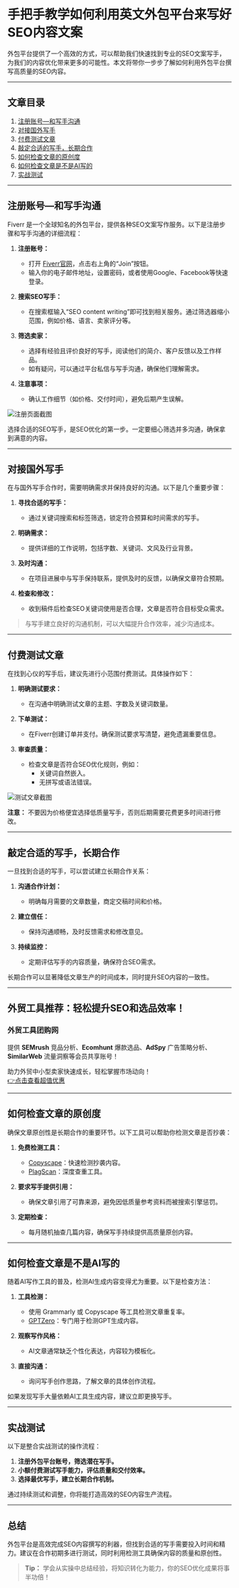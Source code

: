 # 手把手教学如何利用英文外包平台来写好SEO内容文案

外包平台提供了一个高效的方式，可以帮助我们快速找到专业的SEO文案写手，为我们的内容优化带来更多的可能性。本文将带你一步步了解如何利用外包平台撰写高质量的SEO内容。

---

## 文章目录
1. [注册账号—和写手沟通](#注册账号和写手沟通)  
2. [对接国外写手](#对接国外写手)  
3. [付费测试文章](#付费测试文章)  
4. [敲定合适的写手，长期合作](#敲定合适的写手长期合作)  
5. [如何检查文章的原创度](#如何检查文章的原创度)  
6. [如何检查文章是不是AI写的](#如何检查文章是不是ai写的)  
7. [实战测试](#实战测试)  

---

## 注册账号—和写手沟通

Fiverr 是一个全球知名的外包平台，提供各种SEO文案写作服务。以下是注册步骤和写手沟通的详细流程：

1. **注册账号：**  
   - 打开 [Fiverr官网](https://www.fiverr.com)，点击右上角的“Join”按钮。
   - 输入你的电子邮件地址，设置密码，或者使用Google、Facebook等快速登录。  

2. **搜索SEO写手：**  
   - 在搜索框输入“SEO content writing”即可找到相关服务。通过筛选器缩小范围，例如价格、语言、卖家评分等。

3. **筛选卖家：**  
   - 选择有经验且评价良好的写手，阅读他们的简介、客户反馈以及工作样品。  
   - 如有疑问，可以通过平台私信与写手沟通，确保他们理解需求。

4. **注意事项：**  
   - 确认工作细节（如价格、交付时间），避免后期产生误解。  

![注册页面截图](https://pic1.zhimg.com/80/v2-65af7ba936487f72311952b06acbae54_720w.jpg)

选择合适的SEO写手，是SEO优化的第一步。一定要细心筛选并多沟通，确保拿到满意的内容。

---

## 对接国外写手

在与国外写手合作时，需要明确需求并保持良好的沟通。以下是几个重要步骤：

1. **寻找合适的写手：**  
   - 通过关键词搜索和标签筛选，锁定符合预算和时间需求的写手。

2. **明确需求：**  
   - 提供详细的工作说明，包括字数、关键词、文风及行业背景。

3. **及时沟通：**  
   - 在项目进展中与写手保持联系，提供及时的反馈，以确保文章符合预期。

4. **检查和修改：**  
   - 收到稿件后检查SEO关键词使用是否合理，文章是否符合目标受众需求。

> 与写手建立良好的沟通机制，可以大幅提升合作效率，减少沟通成本。

---

## **付费测试文章**

在找到心仪的写手后，建议先进行小范围付费测试。具体操作如下：

1. **明确测试要求：**  
   - 在沟通中明确测试文章的主题、字数及关键词数量。

2. **下单测试：**  
   - 在Fiverr创建订单并支付。确保测试要求写清楚，避免遗漏重要信息。

3. **审查质量：**  
   - 检查文章是否符合SEO优化规则，例如：  
     - 关键词自然嵌入。  
     - 无拼写或语法错误。  

![测试文章截图](https://pic3.zhimg.com/80/v2-143d6ebb44cf61d9fc230fd1503f7d36_720w.jpg)

**注意：** 不要因为价格便宜选择低质量写手，否则后期需要花费更多时间进行修改。

---

## 敲定合适的写手，长期合作

一旦找到合适的写手，可以尝试建立长期合作关系：

1. **沟通合作计划：**  
   - 明确每月需要的文章数量，商定交稿时间和价格。  

2. **建立信任：**  
   - 保持沟通顺畅，及时反馈需求和修改意见。

3. **持续监控：**  
   - 定期评估写手的内容质量，确保符合SEO需求。

长期合作可以显著降低文章生产的时间成本，同时提升SEO内容的一致性。

---

## **外贸工具推荐：轻松提升SEO和选品效率！**

### 外贸工具团购网  
提供 **SEMrush** 竞品分析、**Ecomhunt** 爆款选品、**AdSpy** 广告策略分析、**SimilarWeb** 流量洞察等会员共享账号！  

助力外贸中小型卖家快速成长，轻松掌握市场动向！  
[👉点击查看超值优惠](https://bit.ly/waimao518)

---

## 如何检查文章的原创度

确保文章原创性是长期合作的重要环节。以下工具可以帮助你检测文章是否抄袭：

1. **免费检测工具：**  
   - [Copyscape](https://www.copyscape.com)：快速检测抄袭内容。  
   - [PlagScan](https://www.plagscan.com)：深度查重工具。  

2. **要求写手提供引用：**  
   - 确保文章引用了可靠来源，避免因低质量参考资料而被搜索引擎惩罚。

3. **定期检查：**  
   - 每月随机抽查几篇内容，确保写手持续提供高质量原创内容。

---

## 如何检查文章是不是AI写的

随着AI写作工具的普及，检测AI生成内容变得尤为重要。以下是检查方法：

1. **工具检测：**  
   - 使用 Grammarly 或 Copyscape 等工具检测文章重复率。  
   - [GPTZero](https://gptzero.me)：专门用于检测GPT生成内容。

2. **观察写作风格：**  
   - AI文章通常缺乏个性化表达，内容较为模板化。

3. **直接沟通：**  
   - 询问写手创作思路，了解文章的具体创作流程。

如果发现写手大量依赖AI工具生成内容，建议立即更换写手。

---

## 实战测试

以下是整合实战测试的操作流程：

1. **注册外包平台账号，筛选潜在写手。**  
2. **小额付费测试写手能力，评估质量和交付效率。**  
3. **选择最优写手，建立长期合作机制。**

通过持续测试和调整，你将能打造高效的SEO内容生产流程。

---

## 总结

外包平台是高效完成SEO内容撰写的利器，但找到合适的写手需要投入时间和精力。建议在合作初期多进行测试，同时利用检测工具确保内容的质量和原创性。

> **Tip：** 学会从实操中总结经验，将知识转化为能力，你的SEO优化成果将事半功倍！
